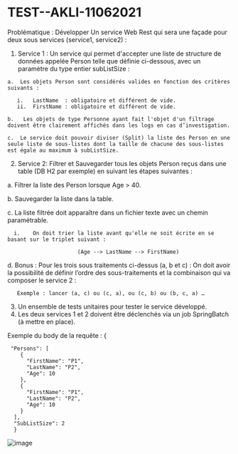 # TEST--AKLI-11062021
                                                
Problématique :
Développer Un service Web Rest qui sera une façade pour deux sous services (service1, service2) :

1.	 Service 1 : Un service qui permet d'accepter une liste de structure de données appelée Person telle que définie ci-dessous, avec un paramètre du type entier subListSize :

    a.	Les objets Person sont considérés valides en fonction des critères suivants : 

       i.	LastName  : obligatoire et différent de vide.
       ii.	FirstName : obligatoire et différent de vide. 
       
    b.	 Les objets de type Personne ayant fait l'objet d'un filtrage doivent être clairement affichés dans les logs en cas d’investigation.

    c.	Le service doit pouvoir diviser (Split) la liste des Person en une seule liste de sous-listes dont la taille de chacune des sous-listes est égale au maximum à subListSize.

2.	 Service 2: Filtrer et Sauvegarder tous les objets Person reçus dans une table (DB H2 par exemple) en suivant les étapes suivantes :

  a.	Filtrer la liste des Person lorsque Age > 40.
  
  b.	Sauvegarder la liste dans la table.
  
  c.	La liste filtrée doit apparaître dans un fichier texte avec un chemin paramétrable.  
  
      i.	On doit trier la liste avant qu'elle ne soit écrite en se basant sur le triplet suivant :
      
                          (Age --> LastName --> FirstName)
 d. Bonus : Pour les trois sous traitements ci-dessus (a, b et c) : On doit avoir la possibilité de définir l’ordre des sous-traitements et la combinaison qui va 
composer le service 2 :

       Exemple : lancer (a, c) ou (c, a), ou (c, b) ou (b, c, a) …

3.	Un ensemble de tests unitaires pour tester le service développé.
4.	Les deux services 1 et 2 doivent être déclenchés via un job SpringBatch (à mettre en place).

  Exemple du body de la requête : 
    {

     "Persons": [
        {
          "FirstName": "P1",
          "LastName": "P2",
          "Age": 10
        },
        {
          "FirstName": "P1",
          "LastName": "P2",
          "Age": 10
        }
      ],
      "SubListSize": 2
      }

![image](https://user-images.githubusercontent.com/18689626/116117242-4b296a80-a6bc-11eb-8027-8b6242a6838e.png)

